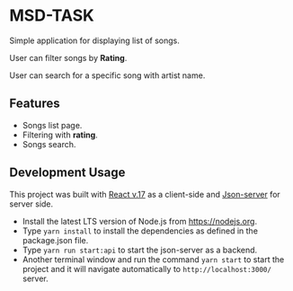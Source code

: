 # MSD-TASK

Simple application for displaying list of songs.

User can filter songs by **Rating**.

User can search for a specific song with artist name.

## Features

- Songs list page.
- Filtering with **rating**.
- Songs search.

## Development Usage

This project was built with [React v.17](https://reactjs.org/) as a client-side and [Json-server](https://www.npmjs.com/package/json-server) for server side.

- Install the latest LTS version of Node.js from https://nodejs.org.
- Type `yarn install` to install the dependencies as defined in the package.json file.
- Type `yarn run start:api` to start the json-server as a backend.
- Another terminal window and run the command `yarn start` to start the project and it will navigate automatically to `http://localhost:3000/` server.
